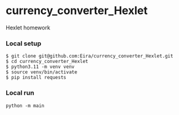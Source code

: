 # currency_converter_Hexlet
Hexlet homework

### Local setup
```shell
$ git clone git@github.com:Eira/currency_converter_Hexlet.git
$ cd currency_converter_Hexlet
$ python3.11 -m venv venv
$ source venv/bin/activate
$ pip install requests
```

### Local run
```
python -m main
```